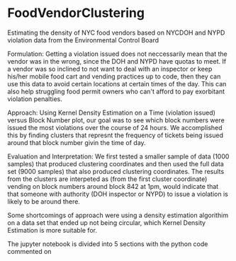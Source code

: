 # FoodVendorClustering
Estimating the density of NYC food vendors based on NYCDOH and NYPD violation data from the Environmental Control Board

Formulation:
Getting a violation issued does not neccessarily mean that the vendor was in the wrong, since the DOH and NYPD have quotas to meet.
If a vendor was so inclined to not want to deal with an inspector or keep his/her mobile food cart and vending practices up to code, then they can use this data to avoid certain locations at certain times of the day. This can also help struggling food permit owners who can't afford to pay exorbitant violation penalties.

Approach:
Using Kernel Density Estimation on a Time (violation issued) versus Block Number plot, our goal was to see which block numbers were issued the most violations over the course of 24 hours. We accomplished this by finding clusters that represnt the frequency of tickets being issued around that block number givin the time of day.

Evaluation and Interpretation:
We first tested a smaller sample of data (1000 samples) that produced clustering coordinates and then used the full data set (9000 samples) that also produced clustering coordinates.
The results from the clusters are interpeted as (from the first cluster coordinate) vending on block numbers around block 842 at 1pm, would indicate that that someone with authority (DOH inspector or NYPD) to issue a violation is likely to be around there. 

Some shortcomings of approach were using a density estimation algorithim on a data set that ended up not being circular, which Kernel Density Estimation is more suitable for. 

The jupyter notebook is divided into 5 sections with the python code commented on


